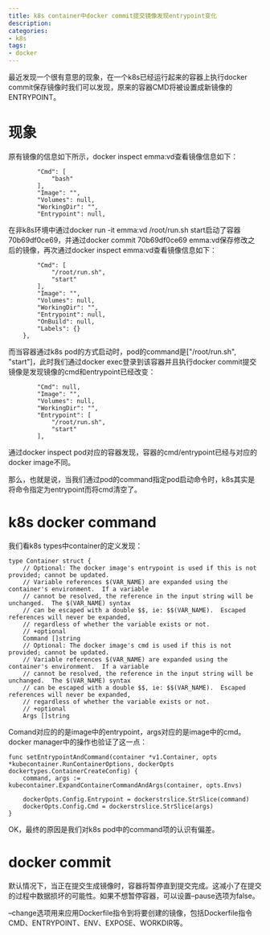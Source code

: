 ```yaml
---
title: k8s container中docker commit提交镜像发现entrypoint变化
description: 
categories:
- k8s
tags:
- docker
---
```


最近发现一个很有意思的现象，在一个k8s已经运行起来的容器上执行docker commit保存镜像时我们可以发现，原来的容器CMD将被设置成新镜像的ENTRYPOINT。

# 现象
原有镜像的信息如下所示，docker inspect emma:vd查看镜像信息如下：


            "Cmd": [
                "bash"
            ],
            "Image": "",
            "Volumes": null,
            "WorkingDir": "",
            "Entrypoint": null,


在非k8s环境中通过docker run -it emma:vd /root/run.sh start启动了容器70b69df0ce69，并通过docker commit 70b69df0ce69 emma:vd保存修改之后的镜像，再次通过docker inspect emma:vd查看镜像信息如下：

            "Cmd": [
                "/root/run.sh",
                "start"
            ],
            "Image": "",
            "Volumes": null,
            "WorkingDir": "",
            "Entrypoint": null,
            "OnBuild": null,
            "Labels": {}
        },

而当容器通过k8s pod的方式启动时，pod的command是["/root/run.sh", "start"]，此时我们通过docker exec登录到该容器并且执行docker commit提交镜像是发现镜像的cmd和entrypoint已经改变：

            "Cmd": null,
            "Image": "",
            "Volumes": null,
            "WorkingDir": "",
            "Entrypoint": [
                "/root/run.sh",
                "start"
            ],

通过docker inspect pod对应的容器发现，容器的cmd/entrypoint已经与对应的docker image不同。

那么，也就是说，当我们通过pod的command指定pod启动命令时，k8s其实是将命令指定为entrypoint而将cmd清空了。

# k8s docker command

我们看k8s types中container的定义发现：

	type Container struct {
		// Optional: The docker image's entrypoint is used if this is not provided; cannot be updated.
		// Variable references $(VAR_NAME) are expanded using the container's environment.  If a variable
		// cannot be resolved, the reference in the input string will be unchanged.  The $(VAR_NAME) syntax
		// can be escaped with a double $$, ie: $$(VAR_NAME).  Escaped references will never be expanded,
		// regardless of whether the variable exists or not.
		// +optional
		Command []string
		// Optional: The docker image's cmd is used if this is not provided; cannot be updated.
		// Variable references $(VAR_NAME) are expanded using the container's environment.  If a variable
		// cannot be resolved, the reference in the input string will be unchanged.  The $(VAR_NAME) syntax
		// can be escaped with a double $$, ie: $$(VAR_NAME).  Escaped references will never be expanded,
		// regardless of whether the variable exists or not.
		// +optional
		Args []string

Comand对应的的是image中的entrypoint，args对应的是image中的cmd。 docker manager中的操作也验证了这一点：
	
	func setEntrypointAndCommand(container *v1.Container, opts *kubecontainer.RunContainerOptions, dockerOpts dockertypes.ContainerCreateConfig) {
		command, args := kubecontainer.ExpandContainerCommandAndArgs(container, opts.Envs)
	
		dockerOpts.Config.Entrypoint = dockerstrslice.StrSlice(command)
		dockerOpts.Config.Cmd = dockerstrslice.StrSlice(args)
	}

OK，最终的原因是我们对k8s pod中的command项的认识有偏差。

# docker commit
默认情况下，当正在提交生成镜像时，容器将暂停直到提交完成。这减小了在提交的过程中数据损坏的可能性。如果不想暂停容器，可以设置–pause选项为false。

–change选项用来应用Dockerfile指令到将要创建的镜像，包括Dockerfile指令CMD、ENTRYPOINT、ENV、EXPOSE、WORKDIR等。